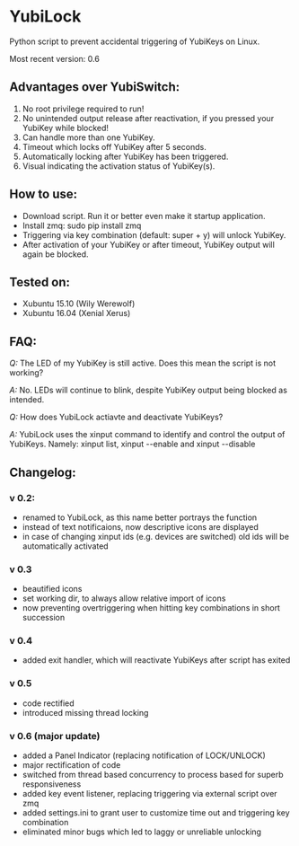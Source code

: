 # YubiLock

Python script to prevent accidental triggering of YubiKeys on Linux.

Most recent version: 0.6


## Advantages over YubiSwitch:
1. No root privilege required to run!
2. No unintended output release after reactivation, if you pressed your YubiKey while blocked!
3. Can handle more than one YubiKey.
4. Timeout which locks off YubiKey after 5 seconds.
5. Automatically locking after YubiKey has been triggered.
6. Visual indicating the activation status of YubiKey(s).

## How to use:
- Download script. Run it or better even make it startup application.
- Install zmq: sudo pip install zmq
- Triggering via key combination (default: super + y) will unlock YubiKey.
- After activation of your YubiKey or after timeout, YubiKey output will again be blocked. 


## Tested on:
- Xubuntu 15.10 (Wily Werewolf)
- Xubuntu 16.04 (Xenial Xerus)

## FAQ:
_Q:_ The LED of my YubiKey is still active. Does this mean the script is not working?

_A:_ No. LEDs will continue to blink, despite YubiKey output being blocked as intended.

_Q:_ How does YubiLock actiavte and deactivate YubiKeys?

_A:_ YubiLock uses the xinput command to identify and control the output of YubiKeys. Namely:
xinput list, xinput --enable <id> and xinput --disable <id>


## Changelog:
### v 0.2:
- renamed to YubiLock, as this name better portrays the function
- instead of text notificaions, now descriptive icons are displayed
- in case of changing xinput ids (e.g. devices are switched) old ids will be automatically activated

### v 0.3
- beautified icons
- set working dir, to always allow relative import of icons
- now preventing overtriggering when hitting key combinations in short succession

### v 0.4
- added exit handler, which will reactivate YubiKeys after script has exited

### v 0.5
- code rectified
- introduced missing thread locking

### v 0.6 (major update)
- added a Panel Indicator (replacing notification of LOCK/UNLOCK)
- major rectification of code
- switched from thread based concurrency to process based for superb responsiveness
- added key event listener, replacing triggering via external script over zmq
- added settings.ini to grant user to customize time out and triggering key combination
- eliminated minor bugs which led to laggy or unreliable unlocking


